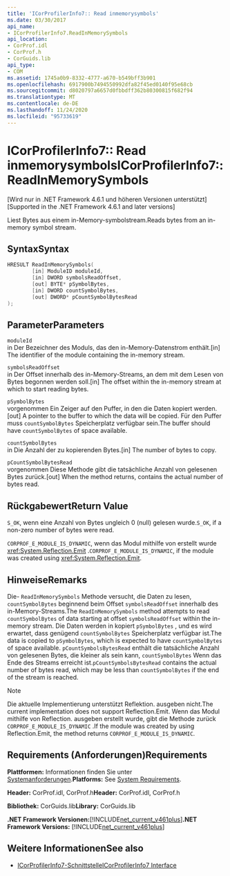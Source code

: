 ```yaml
---
title: 'ICorProfilerInfo7:: Read inmemorysymbols'
ms.date: 03/30/2017
api_name:
- ICorProfilerInfo7.ReadInMemorySymbols
api_location:
- CorProf.idl
- CorProf.h
- CorGuids.lib
api_type:
- COM
ms.assetid: 1745a0b9-8332-4777-a670-b549bff3b901
ms.openlocfilehash: 6917900b7494550992dfa82f45ed0140f95e68cb
ms.sourcegitcommit: d8020797a6657d0fbbdff362b80300815f682f94
ms.translationtype: MT
ms.contentlocale: de-DE
ms.lasthandoff: 11/24/2020
ms.locfileid: "95733619"
---
```

# <a name="icorprofilerinfo7readinmemorysymbols"></a><span data-ttu-id="88fee-102">ICorProfilerInfo7:: Read inmemorysymbols</span><span class="sxs-lookup"><span data-stu-id="88fee-102">ICorProfilerInfo7::ReadInMemorySymbols</span></span>

<span data-ttu-id="88fee-103">[Wird nur in .NET Framework 4.6.1 und höheren Versionen unterstützt]</span><span class="sxs-lookup"><span data-stu-id="88fee-103">[Supported in the .NET Framework 4.6.1 and later versions]</span></span>  
  
 <span data-ttu-id="88fee-104">Liest Bytes aus einem in-Memory-symbolstream.</span><span class="sxs-lookup"><span data-stu-id="88fee-104">Reads bytes from an in-memory symbol stream.</span></span>  
  
## <a name="syntax"></a><span data-ttu-id="88fee-105">Syntax</span><span class="sxs-lookup"><span data-stu-id="88fee-105">Syntax</span></span>  
  
```cpp  
HRESULT ReadInMemorySymbols(  
        [in] ModuleID moduleId,  
        [in] DWORD symbolsReadOffset,  
        [out] BYTE* pSymbolBytes,  
        [in] DWORD countSymbolBytes,  
        [out] DWORD* pCountSymbolBytesRead  
);  
```  
  
## <a name="parameters"></a><span data-ttu-id="88fee-106">Parameter</span><span class="sxs-lookup"><span data-stu-id="88fee-106">Parameters</span></span>  

 `moduleId`  
 <span data-ttu-id="88fee-107">in Der Bezeichner des Moduls, das den in-Memory-Datenstrom enthält.</span><span class="sxs-lookup"><span data-stu-id="88fee-107">[in] The identifier of the module containing the in-memory stream.</span></span>  
  
 `symbolsReadOffset`  
 <span data-ttu-id="88fee-108">in Der Offset innerhalb des in-Memory-Streams, an dem mit dem Lesen von Bytes begonnen werden soll.</span><span class="sxs-lookup"><span data-stu-id="88fee-108">[in] The offset within the in-memory stream at which to start reading bytes.</span></span>  
  
 `pSymbolBytes`  
 <span data-ttu-id="88fee-109">vorgenommen Ein Zeiger auf den Puffer, in den die Daten kopiert werden.</span><span class="sxs-lookup"><span data-stu-id="88fee-109">[out] A pointer to the buffer to which the data will be copied.</span></span> <span data-ttu-id="88fee-110">Für den Puffer muss `countSymbolBytes` Speicherplatz verfügbar sein.</span><span class="sxs-lookup"><span data-stu-id="88fee-110">The buffer should have `countSymbolBytes` of space available.</span></span>  
  
 `countSymbolBytes`  
 <span data-ttu-id="88fee-111">in Die Anzahl der zu kopierenden Bytes.</span><span class="sxs-lookup"><span data-stu-id="88fee-111">[in] The number of bytes to copy.</span></span>  
  
 `pCountSymbolBytesRead`  
 <span data-ttu-id="88fee-112">vorgenommen Diese Methode gibt die tatsächliche Anzahl von gelesenen Bytes zurück.</span><span class="sxs-lookup"><span data-stu-id="88fee-112">[out] When the method returns, contains the actual number of bytes read.</span></span>  
  
## <a name="return-value"></a><span data-ttu-id="88fee-113">Rückgabewert</span><span class="sxs-lookup"><span data-stu-id="88fee-113">Return Value</span></span>  

 <span data-ttu-id="88fee-114">`S_OK`, wenn eine Anzahl von Bytes ungleich 0 (null) gelesen wurde.</span><span class="sxs-lookup"><span data-stu-id="88fee-114">`S_OK`, if a non-zero number of bytes were read.</span></span>  
  
 <span data-ttu-id="88fee-115">`CORPROF_E_MODULE_IS_DYNAMIC`, wenn das Modul mithilfe von erstellt wurde <xref:System.Reflection.Emit> .</span><span class="sxs-lookup"><span data-stu-id="88fee-115">`CORPROF_E_MODULE_IS_DYNAMIC`, if the module was created using <xref:System.Reflection.Emit>.</span></span>  
  
## <a name="remarks"></a><span data-ttu-id="88fee-116">Hinweise</span><span class="sxs-lookup"><span data-stu-id="88fee-116">Remarks</span></span>  

 <span data-ttu-id="88fee-117">Die- `ReadInMemorySymbols` Methode versucht, die Daten zu lesen, `countSymbolBytes` beginnend beim Offset      `symbolsReadOffset` innerhalb des in-Memory-Streams.</span><span class="sxs-lookup"><span data-stu-id="88fee-117">The `ReadInMemorySymbols` method attempts to read `countSymbolBytes` of data starting at offset      `symbolsReadOffset` within the in-memory stream.</span></span> <span data-ttu-id="88fee-118">Die Daten werden in kopiert `pSymbolBytes` , und es wird erwartet, dass genügend `countSymbolBytes` Speicherplatz verfügbar ist.</span><span class="sxs-lookup"><span data-stu-id="88fee-118">The data is copied to `pSymbolBytes`, which is expected to have `countSymbolBytes` of space available.</span></span>     <span data-ttu-id="88fee-119">`pCountSymbolsBytesRead` enthält die tatsächliche Anzahl von gelesenen Bytes, die kleiner als sein kann, `countSymbolBytes` Wenn das Ende des Streams erreicht ist.</span><span class="sxs-lookup"><span data-stu-id="88fee-119">`pCountSymbolsBytesRead` contains the actual number of bytes read, which may be less than `countSymbolBytes` if the end of the stream is reached.</span></span>  
  
> [!NOTE]
> <span data-ttu-id="88fee-120">Die aktuelle Implementierung unterstützt Reflektion. ausgeben nicht.</span><span class="sxs-lookup"><span data-stu-id="88fee-120">The current implementation does not support Reflection.Emit.</span></span> <span data-ttu-id="88fee-121">Wenn das Modul mithilfe von Reflection. ausgeben erstellt wurde, gibt die Methode zurück `CORPROF_E_MODULE_IS_DYNAMIC` .</span><span class="sxs-lookup"><span data-stu-id="88fee-121">If the module was created by using Reflection.Emit, the method returns `CORPROF_E_MODULE_IS_DYNAMIC`.</span></span>  
  
## <a name="requirements"></a><span data-ttu-id="88fee-122">Requirements (Anforderungen)</span><span class="sxs-lookup"><span data-stu-id="88fee-122">Requirements</span></span>  

 <span data-ttu-id="88fee-123">**Plattformen:** Informationen finden Sie unter [Systemanforderungen](../../get-started/system-requirements.md).</span><span class="sxs-lookup"><span data-stu-id="88fee-123">**Platforms:** See [System Requirements](../../get-started/system-requirements.md).</span></span>  
  
 <span data-ttu-id="88fee-124">**Header:** CorProf.idl, CorProf.h</span><span class="sxs-lookup"><span data-stu-id="88fee-124">**Header:** CorProf.idl, CorProf.h</span></span>  
  
 <span data-ttu-id="88fee-125">**Bibliothek:** CorGuids.lib</span><span class="sxs-lookup"><span data-stu-id="88fee-125">**Library:** CorGuids.lib</span></span>  
  
 <span data-ttu-id="88fee-126">**.NET Framework Versionen:**[!INCLUDE[net_current_v461plus](../../../../includes/net-current-v461plus-md.md)]</span><span class="sxs-lookup"><span data-stu-id="88fee-126">**.NET Framework Versions:** [!INCLUDE[net_current_v461plus](../../../../includes/net-current-v461plus-md.md)]</span></span>  
  
## <a name="see-also"></a><span data-ttu-id="88fee-127">Weitere Informationen</span><span class="sxs-lookup"><span data-stu-id="88fee-127">See also</span></span>

- [<span data-ttu-id="88fee-128">ICorProfilerInfo7-Schnittstelle</span><span class="sxs-lookup"><span data-stu-id="88fee-128">ICorProfilerInfo7 Interface</span></span>](icorprofilerinfo7-interface.md)

